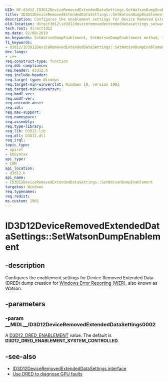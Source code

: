 ```yaml
---
UID: NF:d3d12.ID3D12DeviceRemovedExtendedDataSettings.SetWatsonDumpEnablement
title: ID3D12DeviceRemovedExtendedDataSettings::SetWatsonDumpEnablement
description: Configures the enablement settings for Device Removed Extended Data (DRED) Watson dump creation.
old-location: direct3d12\id3d12deviceremovedextendeddatasettings_setwatsondumpenablement.htm
tech.root: direct3d12
ms.date: 02/08/2019
ms.keywords: SetWatsonDumpEnablement, SetWatsonDumpEnablement method, ID3D12DeviceRemovedExtendedDataSettings, ID3D12DeviceRemovedExtendedDataSettings interface, ID3D12DeviceRemovedExtendedDataSettings.SetWatsonDumpEnablement, ID3D12DeviceRemovedExtendedDataSettings::SetWatsonDumpEnablement, d3d12/ID3D12DeviceRemovedExtendedDataSettings::SetWatsonDumpEnablement, direct3d12.id3d12deviceremovedextendeddatasettings_setwatsondumpenablement
f1_keywords:
- d3d12/ID3D12DeviceRemovedExtendedDataSettings::SetWatsonDumpEnablement
dev_langs:
- c++
req.construct-type: function
req.ddi-compliance: 
req.header: d3d12.h
req.include-header: 
req.target-type: Windows
req.target-min-winverclnt: Windows 10, version 1903
req.target-min-winversvr: 
req.kmdf-ver: 
req.umdf-ver: 
req.unicode-ansi: 
req.idl: 
req.max-support: 
req.namespace: 
req.assembly: 
req.type-library: 
req.lib: D3D12.lib
req.dll: D3D12.dll
req.irql: 
topic_type:
- apiref
- kbSyntax
api_type:
- COM
api_location:
- d3d12.h
api_name:
- ID3D12DeviceRemovedExtendedDataSettings::SetWatsonDumpEnablement
targetos: Windows
req.typenames: 
req.redist: 
ms.custom: 19H1
---
```


# ID3D12DeviceRemovedExtendedDataSettings::SetWatsonDumpEnablement

## -description

Configures the enablement settings for Device Removed Extended Data (DRED) dump creation for [Windows Error Reporting (WER)](/windows/desktop/wer/windows-error-reporting), also known as Watson.

## -parameters

### -param __MIDL__ID3D12DeviceRemovedExtendedDataSettings0002

A [D3D12_DRED_ENABLEMENT](ne-d3d12-d3d12_dred_enablement.md) value. The default is **D3D12_DRED_ENABLEMENT_SYSTEM_CONTROLLED**.

## -see-also

* [ID3D12DeviceRemovedExtendedDataSettings interface](nn-d3d12-id3d12deviceremovedextendeddatasettings.md)
* [Use DRED to diagnose GPU faults](/windows/desktop/direct3d12/use-dred)
